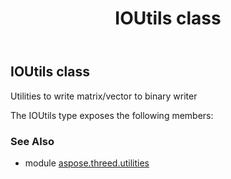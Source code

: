 ﻿---
title: IOUtils class
second_title: Aspose.3D for Python via .NET API References
description: 
type: docs
weight: 90
url: /python-net/aspose.threed.utilities/ioutils/
is_root: false
---

## IOUtils class

Utilities to write matrix/vector to binary writer



The IOUtils type exposes the following members:


### See Also
* module [aspose.threed.utilities](..)
